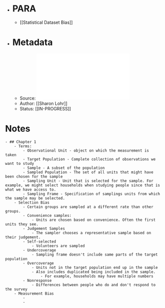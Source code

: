 - # PARA
	- [[Statistical Dataset Bias]]
- # Metadata
	- Source: ![(Texts in statistical science) Sharon L. Lohr - Sampling_ Design and Analysis-CRC Press (2021).pdf](../assets/(Texts_in_statistical_science)_Sharon_L._Lohr_-_Sampling_Design_and_Analysis-CRC_Press_(2021)_1684418341210_0.pdf)
	- Author: [[Sharon Lohr]]
	- Status: [[IN-PROGRESS]]
# Notes
	- ## Chapter 1
		- Terms:
			- Observational Unit - object on which the measurement is taken
			- Target Population - Complete collection of observations we want to study
			- Sample - A subset of the population
			- Sampled Population - The set of all units that might have been chosen for the sample
			- Sampling Unit - Unit that is selected for the sample. For example, we might select households when studying people since that is what we have access to.
			- Sampling Frame - Specification of samplings units from which the sample may be selected.
		- Selection Bias
			- Certain groups are sampled at a different rate than other groups.
			- Convenience samples:
				- Units are chosen based on convenience. Often the first units they see.
			- Judgement Samples
				- The sampler chooses a representative sample based on their judgement.
			- Self-selected
				- Volunteers are sampled
			- Undercoverage
				- Sampling frame doesn't include same parts of the target population
			- Overcoverage
				- Units not in the target population end up in the sample
				- Also includes duplicated being included in the sample.
					- For example, households may have multiple numbers
			- Nonresponse
				- Differences between people who do and don't respond to the survey
		- Measurement Bias
			-
			-
